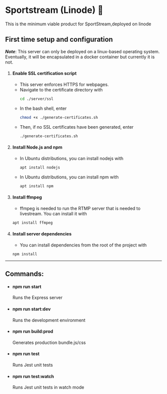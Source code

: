 # Sportstream (Linode) :rocket:
This is the minimum viable product for SportStream,deployed on linode

## First time setup and configuration
___Note___: This server can only be deployed on a linux-based operating system. Eventually, it will be encapsulated in a docker container but currently it is not.

1.  #### Enable SSL certification script
    -   This server enforces HTTPS for webpages.
    -   Navigate to the certificate directory with 
        ```bash
        cd ./server/ssl
        ```
    -   In the bash shell, enter
        ```bash
        chmod +x ./generate-certificates.sh 
        ```
    -   Then, if no SSL certificates have been generated, enter
        ```bash
        ./generate-certificates.sh
        ```

2.  #### Install Node.js and npm
    -   In Ubuntu distributions, you can install nodejs with
        ```bash
        apt install nodejs
        ```
    -   In Ubuntu distributions, you can install npm with
        ```bash
        apt install npm
        ```

3.  #### Install ffmpeg
    -   ffmpeg is needed to run the RTMP server that is needed to livestream. You can install it with
    ```bash
    apt install ffmpeg
    ```

4.  #### Install server dependencies
    -   You can install dependencies from the root of the project with
    ```node
    npm install
    ```

---
## Commands: 

-   #### npm run start
    Runs the Express server

-   #### npm run start:dev
    Runs the development environment

-   #### npm run build:prod
    Generates production bundle.js/css

-   #### npm run test
    Runs Jest unit tests

-   #### npm run test:watch
    Runs Jest unit tests in watch mode